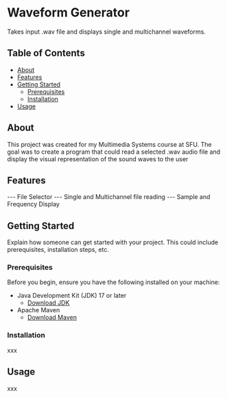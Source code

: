 # Waveform Generator
Takes input .wav file and displays single and multichannel waveforms. 

## Table of Contents

- [About](#about)
- [Features](#features)
- [Getting Started](#getting-started)
  - [Prerequisites](#prerequisites)
  - [Installation](#installation)
- [Usage](#usage)
  
## About

This project was created for my Multimedia Systems course at SFU. The goal was to create a program that could read a selected .wav audio file and display the visual representation of the sound waves to the user

## Features
  --- File Selector
  --- Single and Multichannel file reading
  --- Sample and Frequency Display

## Getting Started

Explain how someone can get started with your project. This could include prerequisites, installation steps, etc.

### Prerequisites

Before you begin, ensure you have the following installed on your machine:

- Java Development Kit (JDK) 17 or later
  - [Download JDK](https://adoptium.net/)
- Apache Maven
  - [Download Maven](https://maven.apache.org/download.cgi)
    
### Installation

xxx

## Usage

xxx

